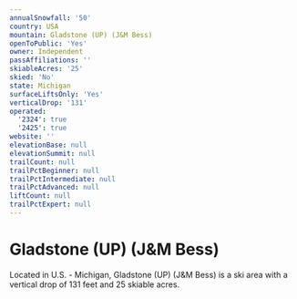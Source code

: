 ```yaml
---
annualSnowfall: '50'
country: USA
mountain: Gladstone (UP) (J&M Bess)
openToPublic: 'Yes'
owner: Independent
passAffiliations: ''
skiableAcres: '25'
skied: 'No'
state: Michigan
surfaceLiftsOnly: 'Yes'
verticalDrop: '131'
operated:
  '2324': true
  '2425': true
website: ''
elevationBase: null
elevationSummit: null
trailCount: null
trailPctBeginner: null
trailPctIntermediate: null
trailPctAdvanced: null
liftCount: null
trailPctExpert: null
---
```



# Gladstone (UP) (J&M Bess)

Located in U.S. - Michigan, Gladstone (UP) (J&M Bess) is a ski area with a vertical drop of 131 feet and 25 skiable acres.
